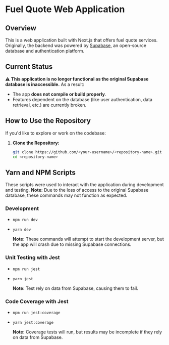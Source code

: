 # Fuel Quote Web Application

## Overview
This is a web application built with Next.js that offers fuel quote services. Originally, the backend was powered by [Supabase](https://supabase.com/), an open-source database and authentication platform.

## Current Status
⚠️ **This application is no longer functional as the original Supabase database is inaccessible.** As a result:
- The app **does not compile or build properly**.
- Features dependent on the database (like user authentication, data retrieval, etc.) are currently broken.

## How to Use the Repository
If you'd like to explore or work on the codebase:

1. **Clone the Repository:**
   ```bash
   git clone https://github.com/<your-username>/<repository-name>.git
   cd <repository-name>

## Yarn and NPM Scripts

These scripts were used to interact with the application during development and testing. **Note:** Due to the loss of access to the original Supabase database, these commands may not function as expected.

### Development
- `npm run dev`  
- `yarn dev`  

  **Note:** These commands will attempt to start the development server, but the app will crash due to missing Supabase connections.

### Unit Testing with Jest
- `npm run jest`  
- `yarn jest`  

  **Note:** Test rely on data from Supabase, causing them to fail.

### Code Coverage with Jest
- `npm run jest:coverage`  
- `yarn jest:coverage`  

  **Note:** Coverage tests will run, but results may be incomplete if they rely on data from Supabase.

